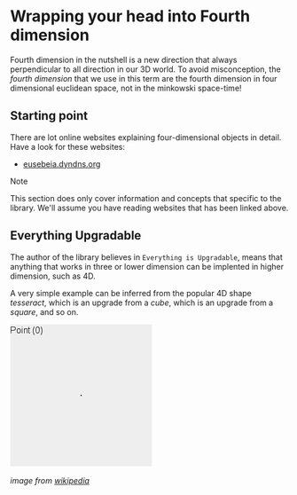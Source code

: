 # Wrapping your head into Fourth dimension

Fourth dimension in the nutshell is a new direction that always perpendicular to all direction in our 3D world. To avoid misconception, the *fourth dimension* that we use in this term are the fourth dimension in four dimensional euclidean space, not in the minkowski space-time!

## Starting point

There are lot online websites explaining four-dimensional objects in detail. Have a look for these websites:

+ [eusebeia.dyndns.org](http://eusebeia.dyndns.org/4d/)

> [!NOTE]
> This section does only cover information and concepts that specific to the library. We'll assume you have reading websites that has been linked above.

## Everything Upgradable

The author of the library believes in `Everything is Upgradable`, means that anything that works in three or lower dimension can be implented in 
higher dimension, such as 4D.

A very simple example can be inferred from the popular 4D shape *tesseract*, which is an upgrade from a *cube*, which is an upgrade from a *square*, and so on.

![image](../../images/tesseract-loops.gif)

*image from [wikipedia](https://en.wikipedia.org/wiki/File:From_Point_to_Tesseract_(Looped_Version).gif)*
